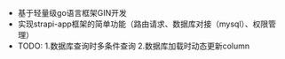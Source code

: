 - 基于轻量级go语言框架GIN开发
- 实现strapi-app框架的简单功能（路由请求、数据库对接（mysql）、权限管理）
- TODO:
  1.数据库查询时多条件查询
  2.数据库加载时动态更新column